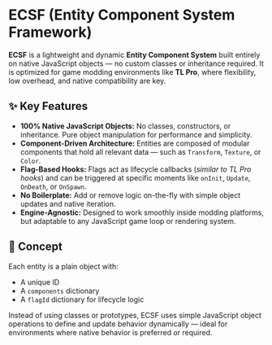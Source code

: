 
# ECSF (Entity Component System Framework)

**ECSF** is a lightweight and dynamic **Entity Component System** built entirely on native JavaScript objects — no custom classes or inheritance required. It is optimized for game modding environments like **TL Pro**, where flexibility, low overhead, and native compatibility are key.

## ✨ Key Features

- **100% Native JavaScript Objects:** No classes, constructors, or inheritance. Pure object manipulation for performance and simplicity.
- **Component-Driven Architecture:** Entities are composed of modular components that hold all relevant data — such as `Transform`, `Texture`, or `Color`.
- **Flag-Based Hooks:** Flags act as lifecycle callbacks (*similar to TL Pro hooks*) and can be triggered at specific moments like `onInit`, `Update`, `OnDeath`, or `OnSpawn`.
- **No Boilerplate:** Add or remove logic on-the-fly with simple object updates and native iteration.
- **Engine-Agnostic:** Designed to work smoothly inside modding platforms, but adaptable to any JavaScript game loop or rendering system.

## 🧠 Concept

Each entity is a plain object with:
- A unique ID
- A `components` dictionary
- A `flagId` dictionary for lifecycle logic

Instead of using classes or prototypes, ECSF uses simple JavaScript object operations to define and update behavior dynamically — ideal for environments where native behavior is preferred or required.
